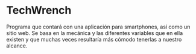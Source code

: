 # TechWrench
Programa que contará con una aplicación para smartphones, así como un sitio web. Se basa en la mecánica y las diferentes variables que en ella existen y que muchas veces resultaría más cómodo tenerlas a nuestro alcance.
